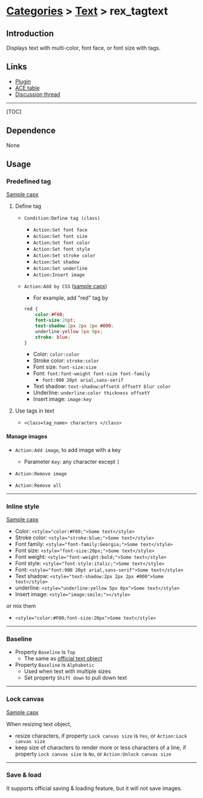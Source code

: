 # [Categories](categories.index.html) > [Text](text.index.html) > rex_tagtext

## Introduction

Displays text with multi-color, font face, or font size with tags.

## Links

- [Plugin](https://dl.dropboxusercontent.com/u/5779181/C2Repo/Zip/plugins/rex_TagText.7z)
- [ACE table](https://rexrainbow.github.io/C2RexDoc/c2rexpluginsACE/plugin_rex_tagtext.html)
- [Discussion thread](https://www.scirra.com/forum/plugin-tag-text_t92363)

----

[TOC]

## Dependence

None

## Usage

### Predefined tag

[Sample capx](https://onedrive.live.com/redir?resid=7497FD5EC94476E!431&authkey=!AB6u_vnpZZk1Vo8&ithint=file%2c.capx)

1. Define tag

   - `Condition:Define tag (class)`

     - `Action:Set font face`
     - `Action:Set font size`
     - `Action:Set font color`
     - `Action:Set font style`
     - `Action:Set stroke color`
     - `Action:Set shadow`
     - `Action:Set underline`
     - `Action:Insert image`

   - `Action:Add by CSS`  ([sample capx](https://onedrive.live.com/redir?resid=7497FD5EC94476E!2143&authkey=!AHOZDrQ8WROWrfQ&ithint=file%2ccapx))

     - For example, add "red" tag by

     ```CSS
     red {
         color:#F00;
         font-size:20pt;
         text-shadow:2px 2px 2px #000;
         underline:yellow 5px 0px;
         stroke: blue;
     }
     ```

     - Color: `color:color`
     - Stroke color: `stroke:color`
     - Font size: `font-size:size`
     - Font: `font:font-weight font-size font-family`
       - `font:900 20pt arial,sans-serif`
     - Text shadow: `text-shadow:offsetX offsetY blur color`
     - Underline: `underline:color thickness offsetY`
     - Insert image: `image:key`

2. Use tags in text

   - `<class=tag_name> characters </class>`

#### Manage images

- `Action:Add image`, to add image with a key
  - Parameter `Key`: any character except `]`


- `Action:Remove image`
- `Action:Remove all`

----

### Inline style

[Sample capx](https://onedrive.live.com/redir?resid=7497FD5EC94476E!432&authkey=!AKGgARJjJ8IFd68&ithint=file%2c.capx)

- Color: `<style="color:#F00;">Some text</style>`
- Stroke color: `<style="stroke:blue;">Some text</style>`
- Font family: `<style="font-family:Georgia;">Some text</style>`
- Font size: `<style="font-size:20px;">Some text</style>`
- Font weight: `<style="font-weight:bold;">Some text</style>`
- Font style: `<style="font-style:italic;">Some text</style>`
- Font: `<style="font:900 20pt arial,sans-serif">Some text</style>`
- Text shadow: `<style="text-shadow:2px 2px 2px #000">Some text</style>`
- underline: `<style="underline:yellow 5px 0px">Some text</style>`
- Insert image: `<style="image:smile;"></style>`

or mix them

- `<style="color:#F00;font-size:20px">Some text</style>`

----

### Baseline

- Property `Baseline` is `Top`
  - The same as [official text object](https://www.scirra.com/manual/116/text)
- Property `Baseline` is `Alphabetic`
  - Used when text with multiple sizes
  - Set property `Shift down` to pull down text

----

### Lock canvas

[Sample capx](https://1drv.ms/u/s!Am5HlOzVf0kHlXWDvVvubsxoUlkc)

When resizing text object,

- resize characters, if property `Lock canvas size` is `Yes`, or `Action:Lock canvas size`
- keep size of characters to render more or less characters of a line, if property `Lock canvas size` is `No`, or `Action:Unlock canvas size`

----

### Save & load

It supports official saving & loading feature, but it will not save images.